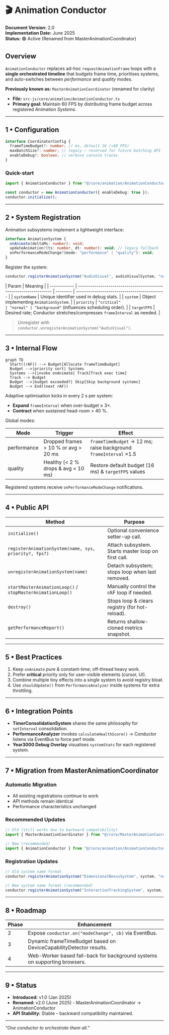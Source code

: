 # 🎬 Animation Conductor

**Document Version:** 2.0  
**Implementation Date:** June 2025  
**Status:** 🟢 Active (Renamed from MasterAnimationCoordinator)

## Overview

`AnimationConductor` replaces ad-hoc `requestAnimationFrame` loops with a **single orchestrated timeline** that budgets frame time, prioritises systems, and auto-switches between _performance_ and _quality_ modes.

**Previously known as:** `MasterAnimationCoordinator` (renamed for clarity)

- **File:** `src-js/core/animation/AnimationConductor.ts`
- **Primary goal:** Maintain 60 FPS by distributing frame budget across registered _Animation Systems_.

---

## 1 ▪ Configuration

```ts
interface CoordinatorConfig {
  frameTimeBudget?: number; // ms, default 16 (≈60 FPS)
  maxBatchSize?: number; // legacy – reserved for future batching API
  enableDebug?: boolean; // verbose console traces
}
```

### Quick-start

```ts
import { AnimationConductor } from "@/core/animation/AnimationConductor";

const conductor = new AnimationConductor({ enableDebug: true });
conductor.initialize();
```

---

## 2 ▪ System Registration

Animation subsystems implement a lightweight interface:

```ts
interface AnimationSystem {
  onAnimate(deltaMs: number): void;
  updateAnimation?(ts: number, dt: number): void; // legacy fallback
  onPerformanceModeChange?(mode: "performance" | "quality"): void;
}
```

Register the system:

```ts
conductor.registerAnimationSystem("AudioVisual", audioVisualSystem, "normal", 60);
```

| Param        | Meaning                                                           |
| ------------ | ----------------------------------------------------------------- | -------- | -------------------------------------------- |
| `systemName` | Unique identifier used in debug stats.                            |
| `system`     | Object implementing `AnimationSystem`.                            |
| `priority`   | `"critical"                                                       | "normal" | "background"` (influences scheduling order). |
| `targetFPS`  | Desired rate; Conductor stretches/compresses `frameInterval` as needed. |

> Unregister with `conductor.unregisterAnimationSystem("AudioVisual")`.

---

## 3 ▪ Internal Flow

```mermaid
graph TD
  Start((rAF)) --> Budget[Allocate frameTimeBudget]
  Budget -->|priority sort| Systems
  Systems -->|invoke onAnimate| Track[Track exec time]
  Track --> Budget
  Budget -->|budget exceeded?| Skip[Skip background systems]
  Budget --> End((next rAF))
```

Adaptive optimisation kicks in every 2 s per system:

- **Expand** `frameInterval` when over-budget ≥ 3×.
- **Contract** when sustained head-room > 40 %.

Global modes:

| Mode        | Trigger                              | Effect                                                           |
| ----------- | ------------------------------------ | ---------------------------------------------------------------- |
| performance | Dropped frames > 10 % or avg > 20 ms | `frameTimeBudget` → 12 ms; raise background `frameInterval` ×1.5 |
| quality     | Healthy (< 2 % drops & avg < 10 ms)  | Restore default budget (16 ms) & `targetFPS` values              |

Registered systems receive `onPerformanceModeChange` notifications.

---

## 4 ▪ Public API

| Method                                                     | Purpose                                                 |
| ---------------------------------------------------------- | ------------------------------------------------------- |
| `initialize()`                                             | Optional convenience setter-up call.                    |
| `registerAnimationSystem(name, sys, priority?, fps?)`      | Attach subsystem. Starts master loop on first call.     |
| `unregisterAnimationSystem(name)`                          | Detach subsystem; stops loop when last removed.         |
| `startMasterAnimationLoop()` / `stopMasterAnimationLoop()` | Manually control the rAF loop if needed.                |
| `destroy()`                                                | Stops loop & clears registry (for hot-reload).          |
| `getPerformanceReport()`                                   | Returns shallow-cloned metrics snapshot.                |

---

## 5 ▪ Best Practices

1. Keep `onAnimate` _pure_ & constant-time; off-thread heavy work.
2. Prefer **critical** priority only for user-visible elements (cursor, UI).
3. Combine multiple tiny effects into a single system to avoid registry bloat.
4. Use `shouldUpdate()` from `PerformanceAnalyzer` inside systems for extra throttling.

---

## 6 ▪ Integration Points

- **TimerConsolidationSystem** shares the same philosophy for `setInterval` consolidation.
- **PerformanceAnalyzer** invokes `calculateHealthScore()` → Conductor listens via EventBus to force perf mode.
- **Year3000 Debug Overlay** visualises `systemStats` for each registered system.

---

## 7 ▪ Migration from MasterAnimationCoordinator

### Automatic Migration
- All existing registrations continue to work
- API methods remain identical
- Performance characteristics unchanged

### Recommended Updates
```ts
// Old (still works due to backward compatibility)
import { MasterAnimationCoordinator } from "@/core/MasterAnimationCoordinator";

// New (recommended)
import { AnimationConductor } from "@/core/animation/AnimationConductor";
```

### Registration Updates
```ts
// Old system name format
conductor.registerAnimationSystem("DimensionalNexusSystem", system, "normal", 30);

// New system name format (recommended)
conductor.registerAnimationSystem("InteractionTrackingSystem", system, "normal", 30);
```

---

## 8 ▪ Roadmap

| Phase | Enhancement                                                               |
| ----- | ------------------------------------------------------------------------- |
| 2     | Expose `conductor.on("modeChange", cb)` via EventBus.                     |
| 3     | Dynamic frameTimeBudget based on DeviceCapabilityDetector results.        |
| 4     | Web-Worker based fall-back for background systems on supporting browsers. |

---

## 9 ▪ Status

- **Introduced:** v1.0 (Jan 2025)
- **Renamed:** v2.0 (June 2025) - MasterAnimationCoordinator → AnimationConductor
- **API Stability:** Stable – backward compatibility maintained.

---

_"One conductor to orchestrate them all."_